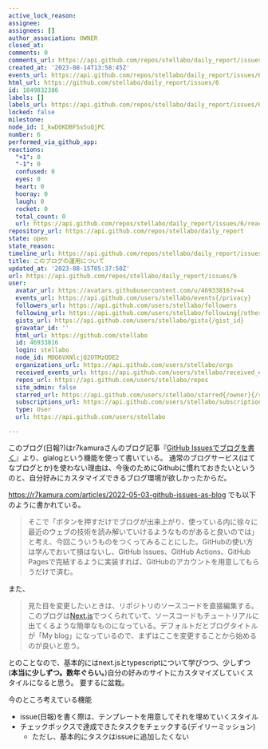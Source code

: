 ```yaml
---
active_lock_reason: 
assignee: 
assignees: []
author_association: OWNER
closed_at: 
comments: 0
comments_url: https://api.github.com/repos/stellabo/daily_report/issues/6/comments
created_at: '2023-08-14T13:58:45Z'
events_url: https://api.github.com/repos/stellabo/daily_report/issues/6/events
html_url: https://github.com/stellabo/daily_report/issues/6
id: 1849832386
labels: []
labels_url: https://api.github.com/repos/stellabo/daily_report/issues/6/labels{/name}
locked: false
milestone: 
node_id: I_kwDOKDBFSs5uQjPC
number: 6
performed_via_github_app: 
reactions:
  "+1": 0
  "-1": 0
  confused: 0
  eyes: 0
  heart: 0
  hooray: 0
  laugh: 0
  rocket: 0
  total_count: 0
  url: https://api.github.com/repos/stellabo/daily_report/issues/6/reactions
repository_url: https://api.github.com/repos/stellabo/daily_report
state: open
state_reason: 
timeline_url: https://api.github.com/repos/stellabo/daily_report/issues/6/timeline
title: このブログの運用について
updated_at: '2023-08-15T05:37:50Z'
url: https://api.github.com/repos/stellabo/daily_report/issues/6
user:
  avatar_url: https://avatars.githubusercontent.com/u/46933816?v=4
  events_url: https://api.github.com/users/stellabo/events{/privacy}
  followers_url: https://api.github.com/users/stellabo/followers
  following_url: https://api.github.com/users/stellabo/following{/other_user}
  gists_url: https://api.github.com/users/stellabo/gists{/gist_id}
  gravatar_id: ''
  html_url: https://github.com/stellabo
  id: 46933816
  login: stellabo
  node_id: MDQ6VXNlcjQ2OTMzODE2
  organizations_url: https://api.github.com/users/stellabo/orgs
  received_events_url: https://api.github.com/users/stellabo/received_events
  repos_url: https://api.github.com/users/stellabo/repos
  site_admin: false
  starred_url: https://api.github.com/users/stellabo/starred{/owner}{/repo}
  subscriptions_url: https://api.github.com/users/stellabo/subscriptions
  type: User
  url: https://api.github.com/users/stellabo

---
```

このブログ(日報?)はr7kamuraさんのブログ記事『[GitHub Issuesでブログを書く](https://r7kamura.com/articles/2022-05-03-github-issues-as-blog)』より、gialogという機能を使って書いている。
通常のブログサービス(はてなブログとか)を使わない理由は、今後のためにGithubに慣れておきたいというのと、自分好みにカスタマイズできるブログ環境が欲しかったからだ。

https://r7kamura.com/articles/2022-05-03-github-issues-as-blog
でも以下のように書かれている。

>そこで「ボタンを押すだけでブログが出来上がり、使っている内に徐々に最近のウェブの技術を読み解いていけるようなものがあると良いのでは」と考え、今回こういうものをつくってみることにした。GitHubの使い方は学んでおいて損はないし、GitHub Issues、GitHub Actions、GitHub Pagesで完結するように実装すれば、GitHubのアカウントを用意してもらうだけで済む。

また、
>見た目を変更したいときは、リポジトリのソースコードを直接編集する。このブログは[Next.js](https://nextjs.org/)でつくられていて、ソースコードもチュートリアルに出てくるような簡単なものになっている。デフォルトだとブログタイトルが「My blog」になっているので、まずはここを変更することから始めるのが良いと思う。

とのことなので、基本的にはnext.jsとtypescriptについて学びつつ、少しずつ(**本当に少しずつ。数年ぐらい。**)自分の好みのサイトにカスタマイズしていくスタイルになると思う。
要するに盆栽。

今のところ考えている機能
- issue(日報)を書く際は、テンプレートを用意してそれを埋めていくスタイル 
- チェックボックスで達成できたタスクをチェックする(デイリーミッション)
    - ただし、基本的にタスクはissueに追加したくない




